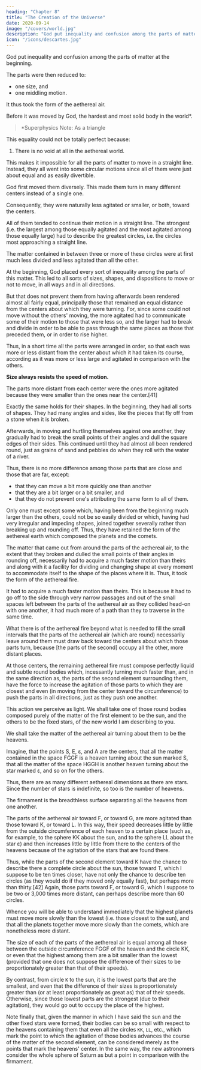 ```yaml
---
heading: "Chapter 8"
title: "The Creation of the Universe"
date: 2020-09-14
image: "/covers/world.jpg"
description: "God put inequality and confusion among the parts of matter at the beginning"
icon: "/icons/descartes.jpg"
---
```



<!-- # title= "The Formation of the Sun and the Stars of the New World" -->


God put inequality and confusion among the parts of matter at the beginning. 

The parts were then <!-- must, according to the laws He imposed on nature, thereafter almost all have been --> reduced to:
- one size, and
- one middling motion. 

It thus took the form of the aethereal air. 

Before it was moved by God, the hardest and most solid body in the world*. 
<!-- For to consider this matter in the state in which it could have been before God began to move it, one should imagine it as -->  

> *Superphysics Note: As a triangle 


<!-- And, since one could not push any part of such a body without pushing or pulling all the other parts by the same means, so one must imagine that the action or the force of moving or dividing, which had first been placed in some of the parts of matter, spread out and distributed itself in all the others in the same instant, as equally as it could. -->

This equality could not be totally perfect because:

1. There is no void at all in the aethereal world. 

This makes it impossible for all the parts of matter to move in a straight line. Instead, they all went into some circular motions since all of them were just about equal and as easily divertible. 

God first moved them diversely. This made them turn in many different centers instead of a single one. 

<!-- , we should not imagine that they all came together to turn about a single center, but about many different ones, which we may imagine to be diversely situated with respect to one another. -->

Consequently, they were naturally less agitated or smaller, or both, toward the centers<!--  than toward those farthest away -->. 

All of them tended to continue their motion in a straight line. The strongest (i.e. the largest among those equally agitated and the most agitated among those equally large) had to describe the greatest circles, i.e. the circles most approaching a straight line. 

The matter contained in between three or more of these circles were at first much less divided and less agitated than all the other. 

At the beginning, God placed every sort of inequality among the parts of this matter. This led to all sorts of sizes, shapes, and dispositions to move or not to move, in all ways and in all directions.

But that does not prevent them from having afterwards been rendered almost all fairly equal, principally those that remained an equal distance from the centers about which they were turning. For, since some could not move without the others' moving, the more agitated had to communicate some of their motion to those that were less so, and the larger had to break and divide in order to be able to pass through the same places as those that preceded them, or in order to rise higher. 

Thus, in a short time all the parts were arranged in order, so that each was more or less distant from the center about which it had taken its course, according as it was more or less large and agitated in comparison with the others. 

**Size always resists the speed of motion.** 

The parts more distant from each center were the ones more agitated because they were smaller than the ones near the center.[41] 

Exactly the same holds for their shapes. In the beginning, they had all sorts of shapes. They had many angles and sides, like the pieces that fly off from a stone when it is broken. 

Afterwards, in moving and hurtling themselves against one another, they gradually had to break the small points of their angles and dull the square edges of their sides. This continued  until they had almost all been rendered round, just as grains of sand and pebbles do when they roll with the water of a river. 

Thus, there is no more difference among those parts that are close and those that are far, except:
- that they can move a bit more quickly one than another 
- that they are a bit larger or a bit smaller, and
- that they do not prevent one's attributing the same form to all of them.

Only one must except some which, having been from the beginning much larger than the others, could not be so easily divided or which, having had very irregular and impeding shapes, joined together severally rather than breaking up and rounding off. Thus, they have retained the form of the aethereal earth which composed the planets and the comets.

The matter that came out from around the parts of the aethereal air, to the extent that they broken and dulled the small points of their angles in rounding off, necessarily had to acquire a much faster motion than theirs and along with it a facility for dividing and changing shape at every moment to accommodate itself to the shape of the places where it is. Thus, it took the form of the aethereal fire.

It had to acquire a much faster motion than theirs. This is because it had to go off to the side through very narrow passages and out of the small spaces left between the parts of the aethereal air as they collided head-on with one another, it had much more of a path than they to traverse in the same time.

What there is of the aethereal fire beyond what is needed to fill the small intervals that the parts of the aethereal air (which are round) necessarily leave around them must draw back toward the centers about which those parts turn, because [the parts of the second] occupy all the other, more distant places. 

At those centers, the remaining <!-- first element --> aethereal fire must compose perfectly liquid and subtle round bodies which, incessantly turning much faster than, and in the same direction as, the parts of the second element surrounding them, have the force to increase the agitation of those parts to which they are closest and even (in moving from the center toward the circumference) to push the parts in all directions, just as they push one another.

This action we perceive as light. We shall take one of those round bodies composed purely of the matter of the first element to be the sun, and the others to be the fixed stars, of the new world I am describing to you. 

We shall take the matter of the <!-- second element --> aethereal air turning about them to be the heavens.

Imagine, that the points S, E, ε, and A are the centers, that all the matter contained in the space FGGF is a heaven turning about the sun marked S, that all the matter of the space HGGH is another heaven turning about the star marked ε, and so on for the others. 

Thus, there are as many different aethereal dimensions <!-- heavens --> as there are stars. Since the number of stars is indefinite, so too is the number of heavens. 

The firmament is the breadthless surface separating all the heavens from one another.

The parts of the aethereal air toward F, or toward G, are more agitated than those toward K, or toward L. In this way, their speed decreases little by little from the outside circumference of each heaven to a certain place (such as, for example, to the sphere KK about the sun, and to the sphere LL about the star ε) and then increases little by little from there to the centers of the heavens because of the agitation of the stars that are found there. 

Thus, while the parts of the second element toward K have the chance to describe there a complete circle about the sun, those toward T, which I suppose to be ten times closer, have not only the chance to describe ten circles (as they would do if they moved only equally fast), but perhaps more than thirty.[42] Again, those parts toward F, or toward G, which I suppose to be two or 3,000 times more distant, can perhaps describe more than 60 circles. 

Whence you will be able to understand immediately that the highest planets must move more slowly than the lowest (i.e. those closest to the sun), and that all the planets together move more slowly than the comets, which are nonetheless more distant.

The size of each of the parts of the aethereal air is equal among all those between the outside circumference FGGF of the heaven and the circle KK, or even that the highest among them are a bit smaller than the lowest (provided that one does not suppose the difference of their sizes to be proportionately greater than that of their speeds). 

By contrast, from circle `K` to the sun, it is the lowest parts that are the smallest, and even that the difference of their sizes is proportionately greater than (or at least proportionately as great as) that of their speeds. Otherwise, since those lowest parts are the strongest (due to their agitation), they would go out to occupy the place of the highest.

Note finally that, given the manner in which I have said the sun and the other fixed stars were formed, their bodies can be so small with respect to the heavens containing them that even all the circles `KK`, `LL`, etc., which mark the point to which the agitation of those bodies advances the course of the matter of the second element, can be considered merely as the points that mark the heavens' center. In the same way, the new astronomers consider the whole sphere of Saturn as but a point in comparison with the firmament.

